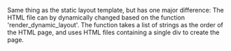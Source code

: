 Same thing as the static layout template, but has one major difference:
The HTML file can by dynamically changed based on the function 'render_dynamic_layout'.
The function takes a list of strings as the order of the HTML page, and uses HTML files containing a single div to create the page.
